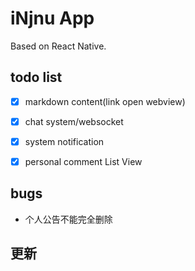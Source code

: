 # iNjnu App

Based on React Native.

## todo list

- [x] markdown content(link open webview)
- [x] chat system/websocket
- [x] system notification
- [x] personal comment List View


## bugs

- 个人公告不能完全删除


## 更新